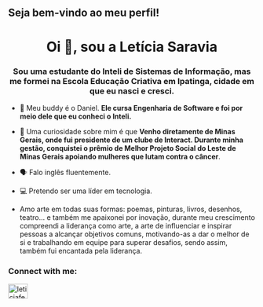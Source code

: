 ## Seja bem-vindo ao meu perfil!
<h1 align="center">Oi 👋, sou a Letícia Saravia</h1>
<h3 align="center">Sou uma estudante do Inteli de Sistemas de Informação, mas me formei na Escola Educação Criativa em Ipatinga, cidade em que eu nasci e cresci.</h3>

  
- 👯 Meu buddy é o Daniel. **Ele cursa Engenharia de Software e foi por meio dele que eu conheci o Inteli.**

- 🤝 Uma curiosidade sobre mim é que **Venho diretamente de Minas Gerais, onde fui presidente de um clube de Interact. Durante minha gestão, conquistei o prêmio de Melhor Projeto Social do Leste de Minas Gerais apoiando mulheres que lutam contra o câncer**.

- 🗣️ Falo inglês fluentemente.

- 💻 Pretendo ser uma líder em tecnologia.


-  Amo arte em todas suas formas: poemas, pinturas, livros, desenhos, teatro... e também me apaixonei por inovação, durante meu crescimento compreendi a liderança como arte, a arte de influenciar e inspirar pessoas a alcançar objetivos comuns, motivando-as a dar o melhor de si e trabalhando em equipe para superar desafios, sendo assim, também fui encantada pela liderança.

<h3 align="left">Connect with me:</h3>
<p align="left">
<a href="https://instagram.com/leticiafess" target="blank"><img align="center" src="https://raw.githubusercontent.com/rahuldkjain/github-profile-readme-generator/master/src/images/icons/Social/instagram.svg" alt="leticiafess" height="30" width="40" /></a>
</p>

